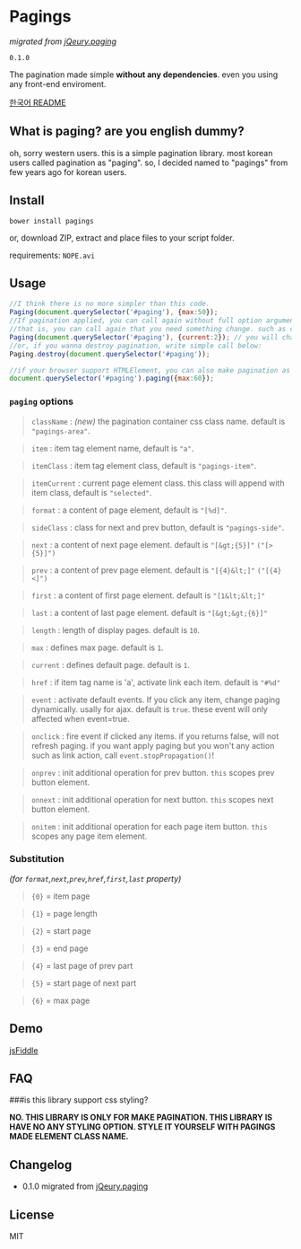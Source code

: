 # Pagings

*migrated from [jQeury.paging](https://github.com/composite/jQuery.paging)*

`0.1.0`

The pagination made simple **without any dependencies**. even you using any front-end enviroment.

[한국어 README](README.ko.md)

## What is paging? are you english dummy?

oh, sorry western users. this is a simple pagination library.
most korean users called pagination as "paging".
so, I decided named to "pagings" from few years ago for korean users.

## Install

`bower install pagings`

or, download ZIP, extract and place files to your script folder.

requirements: `NOPE.avi`

## Usage

```js
//I think there is no more simpler than this code.
Paging(document.querySelector('#paging'), {max:50});
//If pagination applied, you can call again without full option arguments.
//that is, you can call again that you need something change. such as change current page:
Paging(document.querySelector('#paging'), {current:2}); // you will change page 2 instead of 1 of 50 page.
//or, if you wanna destroy pagination, write simple call below:
Paging.destroy(document.querySelector('#paging'));

//if your browser support HTMLElement, you can also make pagination as HTMLElement member.
document.querySelector('#paging').paging({max:60});
```

### `paging` options

>`className` : *(new)* the pagination container css class name. default is `"pagings-area"`.

>`item` : item tag element name, default is `"a"`.

>`itemClass` : item tag element class, default is `"pagings-item"`.

>`itemCurrent` : current page element class. this class will append with item class, default is `"selected"`.

>`format` : a content of page element, default is `"[%d]"`.

>`sideClass` : class for next and prev button, default is `"pagings-side"`.

>`next` : a content of next page element. default is `"[&gt;{5}]"` `("[>{5}]")`

>`prev` : a content of prev page element. default is `"[{4}&lt;]"` `("[{4}<]")`

>`first` : a content of first page element. default is `"[1&lt;&lt;]"`

>`last` : a content of last page element. default is `"[&gt;&gt;{6}]"`

>`length` : length of display pages. default is `10`.

>`max` : defines max page. default is `1`.

>`current` : defines default page. default is `1`.

>`href` : if item tag name is 'a', activate link each item. default is `"#%d"`

>`event` : activate default events. If you click any item, change paging dynamically. usally for ajax. default is `true`.
these event will only affected when event=true.

>`onclick` : fire event if clicked any items. if you returns false, will not refresh paging. if you want apply paging but you won't any action such as link action, call `event.stopPropagation()`!

>`onprev` : init additional operation for prev button. `this` scopes prev button element.

>`onnext` : init additional operation for next button. `this` scopes next button element.

>`onitem` : init additional operation for each page item button. `this` scopes any page item element.

### Substitution

*(for `format`,`next`,`prev`,`href`,`first`,`last` property)*

>`{0}` = item page

>`{1}` = page length

>`{2}` = start page

>`{3}` = end page

>`{4}` = last page of prev part

>`{5}` = start page of next part

>`{6}` = max page

## Demo

[jsFiddle](https://jsfiddle.net/composite/8eyccoft/)

## FAQ

###is this library support css styling?

**NO. THIS LIBRARY IS ONLY FOR MAKE PAGINATION. THIS LIBRARY IS HAVE NO ANY STYLING OPTION. STYLE IT YOURSELF WITH PAGINGS MADE ELEMENT CLASS NAME.**

## Changelog

- 0.1.0 migrated from [jQeury.paging](https://github.com/composite/jQuery.paging)


## License

MIT
